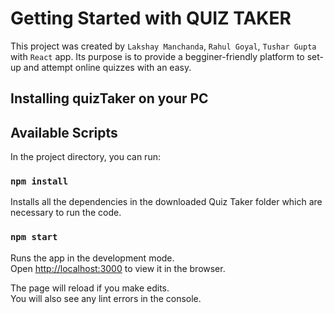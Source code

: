# Getting Started with QUIZ TAKER

This project was created by `Lakshay Manchanda`, `Rahul Goyal`, `Tushar Gupta` 
with `React` app. Its purpose is to provide a begginer-friendly platform to set-up and attempt
online quizzes with an easy.

## Installing quizTaker on your PC


## Available Scripts

In the project directory, you can run:

### `npm install`

Installs all the dependencies in the downloaded Quiz Taker folder which are
necessary to run the code.

### `npm start`

Runs the app in the development mode.\
Open [http://localhost:3000](http://localhost:3000) to view it in the browser.

The page will reload if you make edits.\
You will also see any lint errors in the console.
